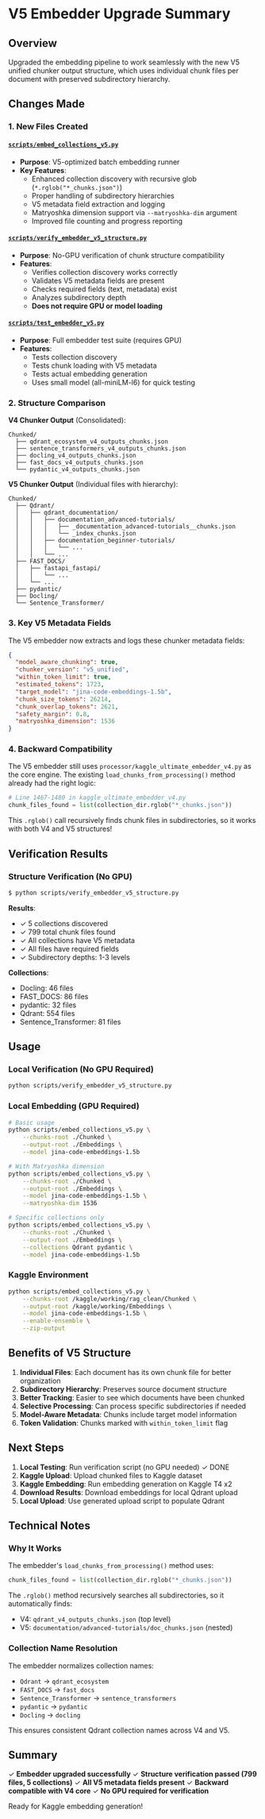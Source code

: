 # V5 Embedder Upgrade Summary

## Overview

Upgraded the embedding pipeline to work seamlessly with the new V5 unified chunker output structure, which uses individual chunk files per document with preserved subdirectory hierarchy.

## Changes Made

### 1. New Files Created

#### [`scripts/embed_collections_v5.py`](../scripts/embed_collections_v5.py)
- **Purpose**: V5-optimized batch embedding runner
- **Key Features**:
  - Enhanced collection discovery with recursive glob (`*.rglob("*_chunks.json")`)
  - Proper handling of subdirectory hierarchies
  - V5 metadata field extraction and logging
  - Matryoshka dimension support via `--matryoshka-dim` argument
  - Improved file counting and progress reporting

#### [`scripts/verify_embedder_v5_structure.py`](../scripts/verify_embedder_v5_structure.py)
- **Purpose**: No-GPU verification of chunk structure compatibility
- **Features**:
  - Verifies collection discovery works correctly
  - Validates V5 metadata fields are present
  - Checks required fields (text, metadata) exist
  - Analyzes subdirectory depth
  - **Does not require GPU or model loading**

#### [`scripts/test_embedder_v5.py`](../scripts/test_embedder_v5.py)
- **Purpose**: Full embedder test suite (requires GPU)
- **Features**:
  - Tests collection discovery
  - Tests chunk loading with V5 metadata
  - Tests actual embedding generation
  - Uses small model (all-miniLM-l6) for quick testing

### 2. Structure Comparison

**V4 Chunker Output** (Consolidated):
```
Chunked/
  ├── qdrant_ecosystem_v4_outputs_chunks.json
  ├── sentence_transformers_v4_outputs_chunks.json
  ├── docling_v4_outputs_chunks.json
  ├── fast_docs_v4_outputs_chunks.json
  └── pydantic_v4_outputs_chunks.json
```

**V5 Chunker Output** (Individual files with hierarchy):
```
Chunked/
  ├── Qdrant/
  │   ├── qdrant_documentation/
  │   │   ├── documentation_advanced-tutorials/
  │   │   │   ├── _documentation_advanced-tutorials__chunks.json
  │   │   │   └── _index_chunks.json
  │   │   ├── documentation_beginner-tutorials/
  │   │   │   └── ...
  │   │   └── ...
  ├── FAST_DOCS/
  │   ├── fastapi_fastapi/
  │   │   └── ...
  │   └── ...
  ├── pydantic/
  ├── Docling/
  └── Sentence_Transformer/
```

### 3. Key V5 Metadata Fields

The V5 embedder now extracts and logs these chunker metadata fields:

```json
{
  "model_aware_chunking": true,
  "chunker_version": "v5_unified",
  "within_token_limit": true,
  "estimated_tokens": 1723,
  "target_model": "jina-code-embeddings-1.5b",
  "chunk_size_tokens": 26214,
  "chunk_overlap_tokens": 2621,
  "safety_margin": 0.8,
  "matryoshka_dimension": 1536
}
```

### 4. Backward Compatibility

The V5 embedder still uses `processor/kaggle_ultimate_embedder_v4.py` as the core engine. The existing `load_chunks_from_processing()` method already had the right logic:

```python
# Line 1467-1480 in kaggle_ultimate_embedder_v4.py
chunk_files_found = list(collection_dir.rglob("*_chunks.json"))
```

This `.rglob()` call recursively finds chunk files in subdirectories, so it works with both V4 and V5 structures!

## Verification Results

### Structure Verification (No GPU)

```bash
$ python scripts/verify_embedder_v5_structure.py
```

**Results**:
- ✓ 5 collections discovered
- ✓ 799 total chunk files found
- ✓ All collections have V5 metadata
- ✓ All files have required fields
- ✓ Subdirectory depths: 1-3 levels

**Collections**:
- Docling: 46 files
- FAST_DOCS: 86 files  
- pydantic: 32 files
- Qdrant: 554 files
- Sentence_Transformer: 81 files

## Usage

### Local Verification (No GPU Required)

```bash
python scripts/verify_embedder_v5_structure.py
```

### Local Embedding (GPU Required)

```bash
# Basic usage
python scripts/embed_collections_v5.py \
    --chunks-root ./Chunked \
    --output-root ./Embeddings \
    --model jina-code-embeddings-1.5b

# With Matryoshka dimension
python scripts/embed_collections_v5.py \
    --chunks-root ./Chunked \
    --output-root ./Embeddings \
    --model jina-code-embeddings-1.5b \
    --matryoshka-dim 1536

# Specific collections only
python scripts/embed_collections_v5.py \
    --chunks-root ./Chunked \
    --output-root ./Embeddings \
    --collections Qdrant pydantic \
    --model jina-code-embeddings-1.5b
```

### Kaggle Environment

```bash
python scripts/embed_collections_v5.py \
    --chunks-root /kaggle/working/rag_clean/Chunked \
    --output-root /kaggle/working/Embeddings \
    --model jina-code-embeddings-1.5b \
    --enable-ensemble \
    --zip-output
```

## Benefits of V5 Structure

1. **Individual Files**: Each document has its own chunk file for better organization
2. **Subdirectory Hierarchy**: Preserves source document structure
3. **Better Tracking**: Easier to see which documents have been chunked
4. **Selective Processing**: Can process specific subdirectories if needed
5. **Model-Aware Metadata**: Chunks include target model information
6. **Token Validation**: Chunks marked with `within_token_limit` flag

## Next Steps

1. **Local Testing**: Run verification script (no GPU needed) ✓ DONE
2. **Kaggle Upload**: Upload chunked files to Kaggle dataset
3. **Kaggle Embedding**: Run embedding generation on Kaggle T4 x2
4. **Download Results**: Download embeddings for local Qdrant upload
5. **Local Upload**: Use generated upload script to populate Qdrant

## Technical Notes

### Why It Works

The embedder's `load_chunks_from_processing()` method uses:
```python
chunk_files_found = list(collection_dir.rglob("*_chunks.json"))
```

The `.rglob()` method recursively searches all subdirectories, so it automatically finds:
- V4: `qdrant_v4_outputs_chunks.json` (top level)
- V5: `documentation/advanced-tutorials/doc_chunks.json` (nested)

### Collection Name Resolution

The embedder normalizes collection names:
- `Qdrant` → `qdrant_ecosystem`
- `FAST_DOCS` → `fast_docs`
- `Sentence_Transformer` → `sentence_transformers`
- `pydantic` → `pydantic`
- `Docling` → `docling`

This ensures consistent Qdrant collection names across V4 and V5.

## Summary

✓ **Embedder upgraded successfully**
✓ **Structure verification passed (799 files, 5 collections)**
✓ **All V5 metadata fields present**
✓ **Backward compatible with V4 core**
✓ **No GPU required for verification**

Ready for Kaggle embedding generation!